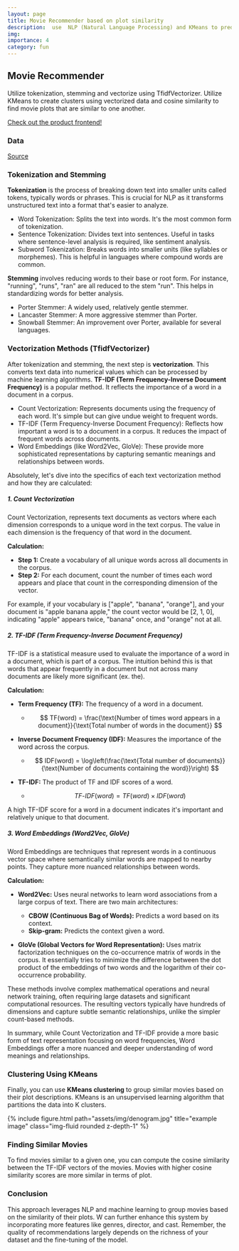 ```yaml
---
layout: page
title: Movie Recommender based on plot similarity
description:  use  NLP (Natural Language Processing) and KMeans to predict the similarity between movies based on the plot from IMDB and Wikipedia
img:
importance: 4
category: fun
---
```


## Movie Recommender

Utilize tokenization, stemming and vectorize using TfidfVectorizer. Utilize KMeans to create clusters using vectorized data and cosine similarity to find movie plots that are similar to one another.

[Check out the product frontend!](https://movie-recommender-v0wd.onrender.com/)

### Data

[Source](https://www.kaggle.com/datasets/devendra45/movies-similarity)

### Tokenization and Stemming

**Tokenization** is the process of breaking down text into smaller units called tokens, typically words or phrases. This is crucial for NLP as it transforms unstructured text into a format that's easier to analyze.
- Word Tokenization: Splits the text into words. It's the most common form of tokenization.
- Sentence Tokenization: Divides text into sentences. Useful in tasks where sentence-level analysis is required, like sentiment analysis.
- Subword Tokenization: Breaks words into smaller units (like syllables or morphemes). This is helpful in languages where compound words are common.

**Stemming** involves reducing words to their base or root form. For instance, "running", "runs", "ran" are all reduced to the stem "run". This helps in standardizing words for better analysis.
- Porter Stemmer: A widely used, relatively gentle stemmer.
- Lancaster Stemmer: A more aggressive stemmer than Porter.
- Snowball Stemmer: An improvement over Porter, available for several languages.

### Vectorization Methods (TfidfVectorizer)

After tokenization and stemming, the next step is **vectorization**. This converts text data into numerical values which can be processed by machine learning algorithms. **TF-IDF (Term Frequency-Inverse Document Frequency)** is a popular method. It reflects the importance of a word in a document in a corpus.

- Count Vectorization: Represents documents using the frequency of each word. It's simple but can give undue weight to frequent words.
- TF-IDF (Term Frequency-Inverse Document Frequency): Reflects how important a word is to a document in a corpus. It reduces the impact of frequent words across documents.
- Word Embeddings (like Word2Vec, GloVe): These provide more sophisticated representations by capturing semantic meanings and relationships between words.

Absolutely, let's dive into the specifics of each text vectorization method and how they are calculated:

##### 1. Count Vectorization

Count Vectorization, represents text documents as vectors where each dimension corresponds to a unique word in the text corpus. The value in each dimension is the frequency of that word in the document.

**Calculation:**
- **Step 1:** Create a vocabulary of all unique words across all documents in the corpus.
- **Step 2:** For each document, count the number of times each word appears and place that count in the corresponding dimension of the vector.

For example, if your vocabulary is ["apple", "banana", "orange"], and your document is "apple banana apple," the count vector would be [2, 1, 0], indicating "apple" appears twice, "banana" once, and "orange" not at all.

##### 2. TF-IDF (Term Frequency-Inverse Document Frequency)

TF-IDF is a statistical measure used to evaluate the importance of a word in a document, which is part of a corpus. The intuition behind this is that words that appear frequently in a document but not across many documents are likely more significant (ex. the).

**Calculation:**
- **Term Frequency (TF):** The frequency of a word in a document.
  - $$ TF(word) = \frac{\text{Number of times word appears in a document}}{\text{Total number of words in the document}} $$

- **Inverse Document Frequency (IDF):** Measures the importance of the word across the corpus.
  - $$ IDF(word) = \log\left(\frac{\text{Total number of documents}}{\text{Number of documents containing the word}}\right) $$

- **TF-IDF:** The product of TF and IDF scores of a word.
  - $$ TF\text{-}IDF(word) = TF(word) \times IDF(word) $$

A high TF-IDF score for a word in a document indicates it's important and relatively unique to that document.

##### 3. Word Embeddings (Word2Vec, GloVe)

Word Embeddings are techniques that represent words in a continuous vector space where semantically similar words are mapped to nearby points. They capture more nuanced relationships between words.

**Calculation:**
- **Word2Vec:** Uses neural networks to learn word associations from a large corpus of text. There are two main architectures:
  - **CBOW (Continuous Bag of Words):** Predicts a word based on its context.
  - **Skip-gram:** Predicts the context given a word.

- **GloVe (Global Vectors for Word Representation):** Uses matrix factorization techniques on the co-occurrence matrix of words in the corpus. It essentially tries to minimize the difference between the dot product of the embeddings of two words and the logarithm of their co-occurrence probability.

These methods involve complex mathematical operations and neural network training, often requiring large datasets and significant computational resources. The resulting vectors typically have hundreds of dimensions and capture subtle semantic relationships, unlike the simpler count-based methods.

In summary, while Count Vectorization and TF-IDF provide a more basic form of text representation focusing on word frequencies, Word Embeddings offer a more nuanced and deeper understanding of word meanings and relationships.

### Clustering Using KMeans

Finally, you can use **KMeans clustering** to group similar movies based on their plot descriptions. KMeans is an unsupervised learning algorithm that partitions the data into K clusters.

<div class="col-sm mt-3 mt-md-0" >
    {% include figure.html path="assets/img/denogram.jpg" title="example image" class="img-fluid rounded z-depth-1" %}
</div>

### Finding Similar Movies

To find movies similar to a given one, you can compute the cosine similarity between the TF-IDF vectors of the movies. Movies with higher cosine similarity scores are more similar in terms of plot.


### Conclusion

This approach leverages NLP and machine learning to group movies based on the similarity of their plots. W can further enhance this system by incorporating more features like genres, director, and cast. Remember, the quality of recommendations largely depends on the richness of your dataset and the fine-tuning of the model.